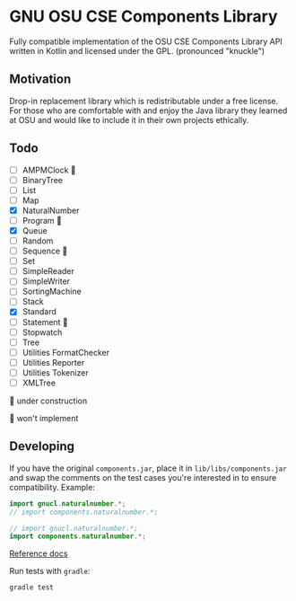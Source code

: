 # GNU OSU CSE Components Library

Fully compatible implementation of the OSU CSE Components Library API written in Kotlin and licensed under the GPL. (pronounced "knuckle")

## Motivation

Drop-in replacement library which is redistributable under a free license. For those who are comfortable with and enjoy the Java library they learned at OSU and would like to include it in their own projects ethically.

## Todo

- [ ] AMPMClock :stop_sign:
- [ ] BinaryTree
- [ ] List
- [ ] Map
- [x] NaturalNumber
- [ ] Program :stop_sign:
- [x] Queue
- [ ] Random
- [ ] Sequence :construction:
- [ ] Set
- [ ] SimpleReader
- [ ] SimpleWriter
- [ ] SortingMachine
- [ ] Stack
- [x] Standard
- [ ] Statement :stop_sign:
- [ ] Stopwatch
- [ ] Tree
- [ ] Utilities FormatChecker
- [ ] Utilities Reporter
- [ ] Utilities Tokenizer
- [ ] XMLTree

:construction: under construction

:stop_sign: won't implement

## Developing

If you have the original `components.jar`, place it in `lib/libs/components.jar` and swap the comments on the test cases you're interested in to ensure compatibility. Example:

```java
import gnucl.naturalnumber.*;
// import components.naturalnumber.*;
```

```java
// import gnucl.naturalnumber.*;
import components.naturalnumber.*;
```

[Reference docs](http://web.cse.ohio-state.edu/software/common/doc)

Run tests with `gradle`:

```
gradle test
```
